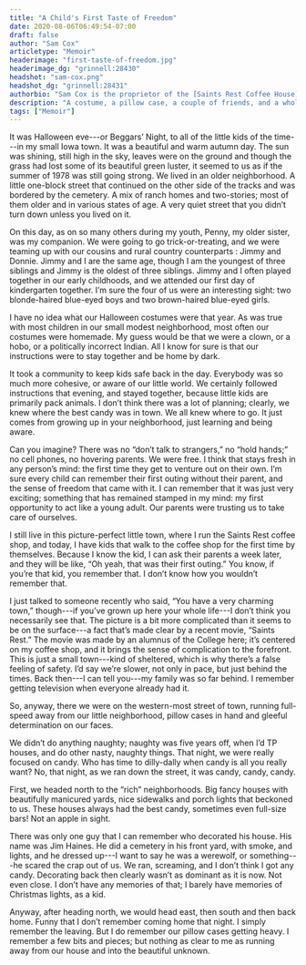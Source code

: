 ```yaml
---
title: "A Child's First Taste of Freedom"
date: 2020-08-06T06:49:54-07:00
draft: false
author: "Sam Cox"
articletype: "Memoir"
headerimage: "first-taste-of-freedom.jpg"
headerimage_dg: "grinnell:28430"
headshot: "sam-cox.png"
headshot_dg: "grinnell:28431"
authorbio: "Sam Cox is the proprietor of the [Saints Rest Coffee House](https://www.saintsrestcoffee.com), one of the fixtures of daily life in Grinnell, Iowa. An Iowa transplant at a very young age, she was raised in Grinnell and graduated from Grinnell High School. She attended college and returned to Grinnell to raise a family. About the town, she says: “I love this community and all of its colors! It has more depth than people may see and what a great place to raise a family. So here I am.”"
description: "A costume, a pillow case, a couple of friends, and a whole town to roam in: that was Halloween for this coffee shop owner."
tags: ["Memoir"]
---
```


It was  Halloween eve---or Beggars’ Night, to all of the little kids of the time---in my small Iowa town. It was a beautiful and warm autumn day. The sun was shining, still high in the sky, leaves were on the ground and though the grass had lost some of its beautiful green luster, it seemed to us as if the summer of 1978 was still going strong. We lived in an older neighborhood. A little one-block street that continued on the other side of the tracks and was bordered by the cemetery. A mix of ranch homes and two-stories; most of them older and in various states of age. A very quiet street that you didn’t turn down unless you lived on it.

On this day, as on so many others during my youth, Penny, my older sister, was my companion. We were going to go trick-or-treating, and we were teaming up with our cousins and rural country counterparts : Jimmy and Donnie. Jimmy and I are the same age, though I am the youngest of three siblings and Jimmy is the oldest of three siblings. Jimmy and I often played together in our early childhoods, and we attended our first day of kindergarten together. I’m sure the four of us were an interesting sight: two blonde-haired blue-eyed boys and two brown-haired blue-eyed girls.

I have no idea what our Halloween costumes were that year. As was true with most children in our small modest neighborhood, most often our costumes were homemade. My guess would be that we were a clown, or a hobo, or a politically incorrect Indian. All I know for sure is that our instructions were to stay together and be home by dark.

It took a community to keep kids safe back in the day. Everybody was so much more cohesive, or aware of our little world. We certainly followed instructions that evening, and stayed together, because little kids are primarily pack animals. I don’t think there was a lot of planning; clearly, we knew where the best candy was in town. We all knew where to go. It just comes from growing up in your neighborhood, just learning and being aware.

Can you imagine? There was no “don’t talk to strangers,” no “hold hands;” no cell phones, no hovering parents. We were free. I think that stays fresh in any person’s mind: the first time they get to venture out on their own. I’m sure every child can remember their first outing without their parent, and the sense of freedom that came with it. I can remember that it was just very exciting; something that has remained stamped in my mind: my first opportunity to act like a young adult. Our parents were trusting us to take care of ourselves.

I still live in this picture-perfect little town, where I run the Saints Rest coffee shop, and today, I have kids that walk to the coffee shop for the first time by themselves. Because I know the kid, I can ask their parents a week later, and they will be like, “Oh yeah, that was their first outing.” You know, if you’re that kid, you remember that. I don’t know how you wouldn’t remember that.

I just talked to someone recently who said, “You have a very charming town,” though---if you’ve grown up here your whole life---I don’t think you necessarily see that. The picture is a bit more complicated than it seems to be on the surface---a fact that’s made clear by a recent movie, “Saints Rest.”  The movie was made by an alumnus of the College here; it’s centered on my coffee shop, and it brings the sense of complication to the forefront. This is just a small town---kind of sheltered, which is why there’s a false feeling of safety. I’d say we’re slower, not only in pace, but just behind the times. Back then---I can tell you---my family was so far behind. I remember getting television when everyone already had it.

So, anyway, there we were on the western-most street of town, running full-speed away from our little neighborhood, pillow cases in hand and gleeful determination on our faces.

We didn’t do anything naughty; naughty was five years off, when I’d TP houses, and do other nasty, naughty things. That night, we were really focused on candy. Who has time to dilly-dally when candy is all you really want? No, that night, as we ran down the street, it was candy, candy, candy.

First, we headed north to the “rich” neighborhoods.  Big fancy houses with beautifully manicured yards, nice sidewalks and porch lights that beckoned to us. These houses always had the best candy, sometimes even full-size bars! Not an apple in sight.

There was only one guy that I can remember who decorated his house. His name was Jim Haines. He did a cemetery in his front yard, with smoke, and lights, and he dressed up---I want to say he was a werewolf, or something---he scared the crap out of us. We ran, screaming, and I don’t think I got any candy. Decorating back then clearly wasn’t as dominant as it is now. Not even close. I don’t have any memories of that; I barely have memories of Christmas lights, as a kid.

Anyway, after heading north, we would head east, then south and then back home. Funny that I don’t remember coming home that night. I simply remember the leaving. But I do remember our pillow cases getting heavy. I remember a few bits and pieces; but nothing as clear to me as running away from our house and into the beautiful unknown.
